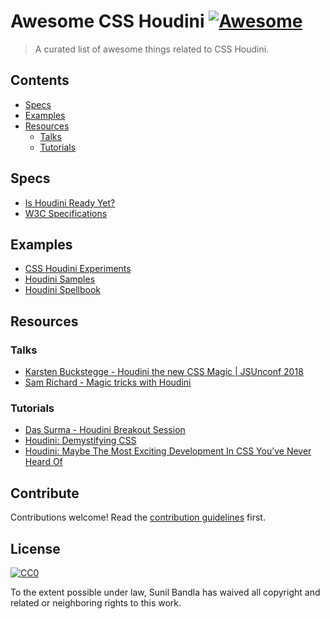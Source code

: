 # Awesome CSS Houdini [![Awesome](https://awesome.re/badge.svg)](https://awesome.re)

> A curated list of awesome things related to CSS Houdini.


## Contents

- [Specs](#specs)
- [Examples](#examples)
- [Resources](#resources)
    - [Talks](#talks)
    - [Tutorials](#tutorials)


## Specs

- [Is Houdini Ready Yet?](https://ishoudinireadyyet.com/)
- [W3C Specifications](https://github.com/w3c/css-houdini-drafts)


## Examples

- [CSS Houdini Experiments](https://css-houdini.rocks/)
- [Houdini Samples](https://github.com/GoogleChromeLabs/houdini-samples)
- [Houdini Spellbook](https://houdini.glitch.me/)


## Resources

### Talks

- [Karsten Buckstegge - Houdini the new CSS Magic | JSUnconf 2018](https://www.youtube.com/watch?v=vZk7qPTVs5s)
- [Sam Richard - Magic tricks with Houdini](https://www.youtube.com/watch?v=FYWZrLpN5Po)

### Tutorials

- [Das Surma - Houdini Breakout Session](https://speakerdeck.com/surma/houdini-breakout-session)
- [Houdini: Demystifying CSS](https://developers.google.com/web/updates/2016/05/houdini)
- [Houdini: Maybe The Most Exciting Development In CSS You’ve Never Heard Of](https://www.smashingmagazine.com/2016/03/houdini-maybe-the-most-exciting-development-in-css-youve-never-heard-of/)


## Contribute

Contributions welcome! Read the [contribution guidelines](contributing.md) first.


## License

[![CC0](http://mirrors.creativecommons.org/presskit/buttons/88x31/svg/cc-zero.svg)](http://creativecommons.org/publicdomain/zero/1.0)

To the extent possible under law, Sunil Bandla has waived all copyright and
related or neighboring rights to this work.
